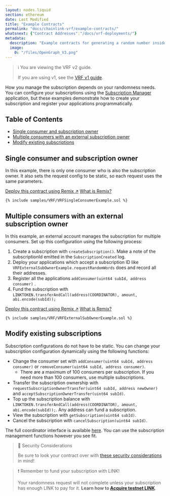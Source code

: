 ```yaml
---
layout: nodes.liquid
section: ethereum
date: Last Modified
title: "Example Contracts"
permalink: "docs/chainlink-vrf/example-contracts/"
whatsnext: {"Contract Addresses":"/docs/vrf-deployments/"}
metadata:
  description: "Example contracts for generating a random number inside a smart contract using Chainlink VRF."
  image:
    0: "/files/OpenGraph_V3.png"
---
```


> ℹ️ You are viewing the VRF v2 guide.
>
> If you are using v1, see the [VRF v1 guide](/docs/get-a-random-number/v1/).

How you manage the subscription depends on your randomness needs. You can configure your subscriptions using the [Subscription Manager]() application, but these examples demonstrate how to create your subscription and register your applications programmatically. <!--TODO: Add subscription management app URL -->

## Table of Contents

- [Single consumer and subscription owner](#single-consumer-and-subscription-owner)
- [Multiple consumers with an external subscription owner](#multiple-consumers-with-an-external-subscription-owner)
- [Modify existing subscriptions](#modify-existing-subscriptions)

## Single consumer and subscription owner

In this example, there is only one consumer who is also the subscription owner. It also sets the request config to be static, so each request uses the same parameters.

<div class="remix-callout">
    <a href="https://remix.ethereum.org/#url=https://docs.chain.link/samples/VRF/VRFSingleConsumerExample.sol" target="_blank" class="cl-button--ghost solidity-tracked">Deploy this contract using Remix ↗</a>
    <a href="/docs/deploy-your-first-contract/" title="">What is Remix?</a>
</div>

```solidity Kovan
{% include samples/VRF/VRFSingleConsumerExample.sol %}
```

## Multiple consumers with an external subscription owner

In this example, an external account manages the subscription for multiple consumers. Set up this configuration using the following process:

1. Create a subscription with `createSubscription()`. Make a note of the subscriptionId emitted in the `SubscriptionCreated` log.
1. Deploy your applications which accept a subscription ID like `VRFExternalSubOwnerExample.requestRandomWords` does and record all their addresses. <!--TODO: Clarify this sentence -->
1. Register all the applications `addConsumer(uint64 subId, address consumer)` . <!--TODO: Clarify this sentence -->
1. Fund the subscription with `LINKTOKEN.transferAndCall(address(COORDINATOR), amount, abi.encode(subId));`

<div class="remix-callout">
    <a href="https://remix.ethereum.org/#url=https://docs.chain.link/samples/VRF/VRFExternalSubOwnerExample.sol" target="_blank" class="cl-button--ghost solidity-tracked">Deploy this contract using Remix ↗</a>
    <a href="/docs/deploy-your-first-contract/" title="">What is Remix?</a>
</div>

```solidity Kovan
{% include samples/VRF/VRFExternalSubOwnerExample.sol %}
```

## Modify existing subscriptions

Subscription configurations do not have to be static. You can change your subscription configuration dynamically using the following functions:

- Change the consumer set with `addConsumer(uint64 subId, address consumer)` or `removeConsumer(uint64 subId, address consumer)`.
  - There are a maximum of 100 consumers per subscription. If you need more than 100 consumers, use multiple subscriptions.
- Transfer the subscription ownership with `requestSubscriptionOwnerTransfer(uint64 subId, address newOwner)` and `acceptSubscriptionOwnerTransfer(uint64 subId)`.
- Top up the subscription balance with `LINKTOKEN.transferAndCall(address(COORDINATOR), amount, abi.encode(subId));`. Any address can fund a subscription.
- View the subscription with `getSubscription(uint64 subId)`.
- Cancel the subscription with `cancelSubscription(uint64 subId)`.

The full coordinator interface is available [here](https://github.com/smartcontractkit/chainlink/blob/bbc471860883f302ea90425346c7a51a0e867a24/contracts/src/v0.8/interfaces/VRFCoordinatorV2Interface.sol). You can use the subscription management functions however you see fit.

> 🚧 Security Considerations
>
> Be sure to look your contract over with [these security considerations](/docs/vrf-security-considerations/) in mind!

>❗️ Remember to fund your subscription with LINK!
>
> Your randomness request will not complete unless your subscription has enough LINK to pay for it. **Learn how to [Acquire testnet LINK](/docs/acquire-link/)**.
